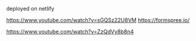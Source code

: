 deployed on netlify

<!-- EMAIL FORM -->
https://www.youtube.com/watch?v=sGQSz22U8VM
https://formspree.io/

<!-- NAVBAR -->
https://www.youtube.com/watch?v=ZzQdVy8b8n4